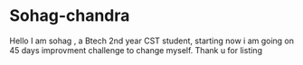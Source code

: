 # Sohag-chandra
Hello I am sohag , a Btech 2nd year CST student, starting now i am going on 45 days improvment challenge to change myself.
Thank u for listing
